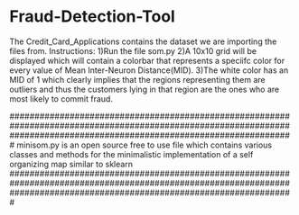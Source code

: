 # Fraud-Detection-Tool
The Credit_Card_Applications contains the dataset we are importing the files from.
Instructions:
1)Run the file som.py
2)A 10x10 grid will be displayed which will contain a colorbar that represents a speciifc color for every value of Mean Inter-Neuron Distance(MID).
3)The white color has an MID of 1 which clearly implies that the regions representing them are outliers and thus the customers lying in that region are the ones who are most likely to commit fraud.

#########################################################################################################################################################################
minisom.py is an open source free to use file which contains various classes and methods for the minimalistic implementation of a self organizing map similar to sklearn
#########################################################################################################################################################################
